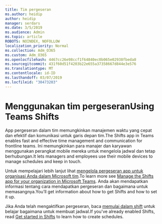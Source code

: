 ```yaml
---
title: Tim pergeseran
ms.author: heidip
author: heidip
manager: serdars
ms.date: 3/5/2019
ms.audience: Admin
ms.topic: article
ROBOTS: NOINDEX, NOFOLLOW
localization_priority: Normal
ms.collection: Adm_O365
ms.custom: Adm_O365
ms.openlocfilehash: 4467cc26e98ccf1f64840ec0b065e02938fbeda8
ms.sourcegitcommit: 431f60d51f4203b22e655a37358667d844e3e576
ms.translationtype: MT
ms.contentlocale: id-ID
ms.lasthandoff: 03/07/2019
ms.locfileid: "30473203"
---
```

# <a name="using-teams-shifts"></a><span data-ttu-id="e327e-102">Menggunakan tim pergeseran</span><span class="sxs-lookup"><span data-stu-id="e327e-102">Using Teams Shifts</span></span>

<span data-ttu-id="e327e-103">App pergeseran dalam tim memungkinkan manajemen waktu yang cepat dan efektif dan komunikasi untuk garis depan tim.</span><span class="sxs-lookup"><span data-stu-id="e327e-103">The Shifts app in Teams enables fast and effective time management and communication for frontline teams.</span></span> <span data-ttu-id="e327e-104">Ini memungkinkan para manajer dan karyawan menggunakan perangkat mobile mereka untuk mengelola jadwal dan tetap berhubungan.</span><span class="sxs-lookup"><span data-stu-id="e327e-104">It lets managers and employees use their mobile devices to manage schedules and keep in touch.</span></span>

<span data-ttu-id="e327e-105">Untuk mempelajari lebih lanjut lihat [mengelola pergeseran app untuk organisasi Anda dalam Microsoft tim](https://docs.microsoft.com/en-us/microsoftteams/manage-the-shifts-app-for-your-organization-in-teams).</span><span class="sxs-lookup"><span data-stu-id="e327e-105">To learn more see [Manage the Shifts app for your organization in Microsoft Teams](https://docs.microsoft.com/en-us/microsoftteams/manage-the-shifts-app-for-your-organization-in-teams).</span></span> <span data-ttu-id="e327e-106">Anda akan mendapatkan informasi tentang cara mendapatkan pergeseran dan bagaimana untuk memasangnya.</span><span class="sxs-lookup"><span data-stu-id="e327e-106">You’ll get information about how to get Shifts and how to set it up.</span></span>

<span data-ttu-id="e327e-107">Jika Anda telah mengaktifkan pergeseran, baca [memulai dalam shift](https://support.office.com/en-us/article/get-started-in-shifts-5f3e30d8-1821-4904-be26-c3cd25a497d6) untuk belajar bagaimana untuk membuat jadwal.</span><span class="sxs-lookup"><span data-stu-id="e327e-107">If you've already enabled Shifts, read [Get started in Shifts](https://support.office.com/en-us/article/get-started-in-shifts-5f3e30d8-1821-4904-be26-c3cd25a497d6) to learn how to create schedules.</span></span>

